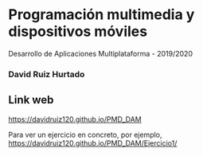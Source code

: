 # Programación multimedia y dispositivos móviles
Desarrollo de Aplicaciones Multiplataforma - 2019/2020
### David Ruiz Hurtado


## Link web

https://davidruiz120.github.io/PMD_DAM

Para ver un ejercicio en concreto, por ejemplo, https://davidruiz120.github.io/PMD_DAM/Ejercicio1/


